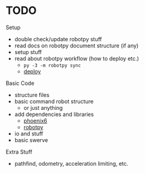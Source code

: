 # TODO


Setup
- double check/update robotpy stuff
- read docs on robotpy document structure (if any)
- setup stuff
- read about robotpy workflow (how to deploy etc.)
    - `py -3 -m robotpy sync`
    - [deploy](https://docs.wpilib.org/en/stable/docs/software/python/subcommands/deploy.html)

Basic Code
- structure files
- basic command robot structure
    - or just anything
- add dependencies and libraries
    - [phoenix6](https://v6.docs.ctr-electronics.com/en/latest/docs/installation/installation-frc.html)
    - [robotpy](https://robotpy.readthedocs.io/projects/robotpy/en/stable/)
- io and stuff
- basic swerve

Extra Stuff
- pathfind, odometry, acceleration limiting, etc.